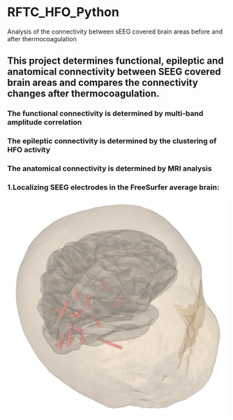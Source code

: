 # RFTC_HFO_Python
Analysis of the connectivity between sEEG covered brain areas before and after thermocoagulation

## This project determines functional, epileptic and anatomical connectivity between SEEG covered brain areas and compares the connectivity changes after thermocoagulation.
### The functional connectivity is determined by multi-band amplitude correlation
### The epileptic connectivity is determined by the clustering of HFO activity
### The anatomical connectivity is determined by MRI analysis

### 1.Localizing SEEG electrodes in the FreeSurfer average brain:
![Alt-Text](/Images/1_SEEG_in_Avg_Brain.png)

